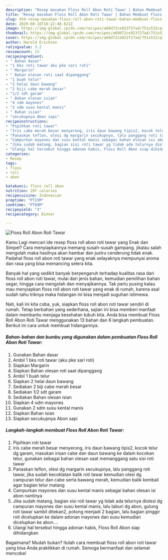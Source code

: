 ```yaml
---
description: "Resep masakan Floss Roll Abon Roti Tawar | Bahan Membuat Floss Roll Abon Roti Tawar Yang Bisa Manjain Lidah"
title: "Resep masakan Floss Roll Abon Roti Tawar | Bahan Membuat Floss Roll Abon Roti Tawar Yang Bisa Manjain Lidah"
slug: 454-resep-masakan-floss-roll-abon-roti-tawar-bahan-membuat-floss-roll-abon-roti-tawar-yang-bisa-manjain-lidah
date: 2020-08-16T16:22:48.621Z
image: https://img-global.cpcdn.com/recipes/a69d72ce923f27ad/751x532cq70/floss-roll-abon-roti-tawar-foto-resep-utama.jpg
thumbnail: https://img-global.cpcdn.com/recipes/a69d72ce923f27ad/751x532cq70/floss-roll-abon-roti-tawar-foto-resep-utama.jpg
cover: https://img-global.cpcdn.com/recipes/a69d72ce923f27ad/751x532cq70/floss-roll-abon-roti-tawar-foto-resep-utama.jpg
author: Harold Erickson
ratingvalue: 3.2
reviewcount: 13
recipeingredient:
- " Bahan dasar"
- "1 bks roti tawar aku pke sari roti"
- " Margarin"
- " Bahan olesan roti saat dipanggang"
- "1 buah telur"
- "2 helai daun bawang"
- "2 biji cabe merah besar"
- "1/2 sdt garam"
- " Bahan olesan isian"
- "4 sdm mayones"
- "2 sdm susu kental manis"
- " Bahan isian"
- "secukupnya Abon sapi"
recipeinstructions:
- "Pipihkan roti tawar"
- "Iris cabe merah besar menyerong, iris daun bawang tipis2, kocok telur dg garam, masukan irisan cabe dan daun bawang ke dalam kocokan telur, gunakan sebagai bahan olesan saat memanggang satu sisi roti tawar"
- "Panaskan teflon, olesi dg margarin secukupnya, lalu panggang roti tawar, jika sudah kecoklatan balik roti tawar kemudian olesi dg campuran telur dan cabe serta bawang merah, kemudian balik kembali agar bagian telur matang"
- "Campurkan mayones dan susu kental manis sebagai bahan olesan isi abon nantinya"
- "Jika sudah matang, bagian sisi roti tawar yg tidak ada telurnya diolesi dg campuran mayones dan susu kental manis, lalu taburi dg abon, gulung roti tawar sambil ditekan2, potong menjadi 2 bagian, lalu bagian pinggir roti dicelupkan ke dalam adonan mayones dan susu kemudian dicelupkan ke abon...."
- "Ulangi hal tersebut hingga adonan habis, Floss Roll Abon siap dihidangkan"
categories:
- Resep
tags:
- floss
- roll
- abon

katakunci: floss roll abon 
nutrition: 297 calories
recipecuisine: Indonesian
preptime: "PT15M"
cooktime: "PT60M"
recipeyield: "3"
recipecategory: Dinner

---
```



![Floss Roll Abon Roti Tawar](https://img-global.cpcdn.com/recipes/a69d72ce923f27ad/751x532cq70/floss-roll-abon-roti-tawar-foto-resep-utama.jpg)

Kamu Lagi mencari ide resep floss roll abon roti tawar yang Enak dan Simpel? Cara menyiapkannya memang susah-susah gampang. jikalau salah mengolah maka hasilnya akan hambar dan justru cenderung tidak enak. Padahal floss roll abon roti tawar yang enak selayaknya mempunyai aroma dan rasa yang bisa memancing selera kita.

Banyak hal yang sedikit banyak berpengaruh terhadap kualitas rasa dari floss roll abon roti tawar, mulai dari jenis bahan, kemudian pemilihan bahan segar, hingga cara mengolah dan menyajikannya. Tak perlu pusing kalau mau menyiapkan floss roll abon roti tawar yang enak di rumah, karena asal sudah tahu triknya maka hidangan ini bisa menjadi suguhan istimewa.




Nah, kali ini kita coba, yuk, siapkan floss roll abon roti tawar sendiri di rumah. Tetap berbahan yang sederhana, sajian ini bisa memberi manfaat dalam membantu menjaga kesehatan tubuh kita. Anda bisa membuat Floss Roll Abon Roti Tawar menggunakan 13 bahan dan 6 langkah pembuatan. Berikut ini cara untuk membuat hidangannya.

<!--inarticleads1-->

##### Bahan-bahan dan bumbu yang digunakan dalam pembuatan Floss Roll Abon Roti Tawar:

1. Gunakan  Bahan dasar
1. Ambil 1 bks roti tawar (aku pke sari roti)
1. Siapkan  Margarin
1. Siapkan  Bahan olesan roti saat dipanggang
1. Ambil 1 buah telur
1. Siapkan 2 helai daun bawang
1. Sediakan 2 biji cabe merah besar
1. Sediakan 1/2 sdt garam
1. Sediakan  Bahan olesan isian
1. Siapkan 4 sdm mayones
1. Gunakan 2 sdm susu kental manis
1. Siapkan  Bahan isian
1. Siapkan secukupnya Abon sapi




<!--inarticleads2-->

##### Langkah-langkah membuat Floss Roll Abon Roti Tawar:

1. Pipihkan roti tawar
1. Iris cabe merah besar menyerong, iris daun bawang tipis2, kocok telur dg garam, masukan irisan cabe dan daun bawang ke dalam kocokan telur, gunakan sebagai bahan olesan saat memanggang satu sisi roti tawar
1. Panaskan teflon, olesi dg margarin secukupnya, lalu panggang roti tawar, jika sudah kecoklatan balik roti tawar kemudian olesi dg campuran telur dan cabe serta bawang merah, kemudian balik kembali agar bagian telur matang
1. Campurkan mayones dan susu kental manis sebagai bahan olesan isi abon nantinya
1. Jika sudah matang, bagian sisi roti tawar yg tidak ada telurnya diolesi dg campuran mayones dan susu kental manis, lalu taburi dg abon, gulung roti tawar sambil ditekan2, potong menjadi 2 bagian, lalu bagian pinggir roti dicelupkan ke dalam adonan mayones dan susu kemudian dicelupkan ke abon....
1. Ulangi hal tersebut hingga adonan habis, Floss Roll Abon siap dihidangkan




Bagaimana? Mudah bukan? Itulah cara membuat floss roll abon roti tawar yang bisa Anda praktikkan di rumah. Semoga bermanfaat dan selamat mencoba!
